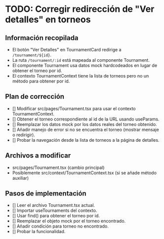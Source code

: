 # TODO: Corregir redirección de "Ver detalles" en torneos

## Información recopilada
- El botón "Ver Detalles" en TournamentCard redirige a `/tournament/${id}`.
- La ruta `/tournament/:id` está mapeada al componente Tournament.
- El componente Tournament usa datos mock hardcodeados en lugar de obtener el torneo por id.
- El contexto TournamentContext tiene la lista de torneos pero no un método para obtener por id.

## Plan de corrección
- [] Modificar src/pages/Tournament.tsx para usar el contexto TournamentContext.
- [] Obtener el torneo correspondiente al id de la URL usando useParams.
- [] Reemplazar los datos mock por los datos reales del torneo obtenido.
- [] Añadir manejo de error si no se encuentra el torneo (mostrar mensaje o redirigir).
- [] Probar la navegación desde la lista de torneos a la página de detalles.

## Archivos a modificar
- src/pages/Tournament.tsx (cambio principal)
- Posiblemente src/context/TournamentContext.tsx (si se añade método auxiliar)

## Pasos de implementación
- [] Leer el archivo Tournament.tsx actual.
- [] Importar useTournaments del contexto.
- [] Usar find() para obtener el torneo por id.
- [] Reemplazar el objeto mock por el torneo encontrado.
- [] Añadir condición para torneo no encontrado.
- [] Probar la funcionalidad.
